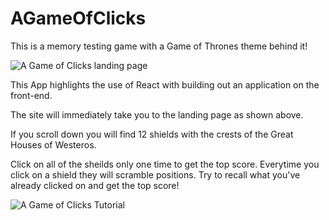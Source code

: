 # AGameOfClicks
This is a memory testing game with a Game of Thrones theme behind it!


![A Game of Clicks landing page]("./images/AGoC-Open.PNG")

This App highlights the use of React with building out an application on the front-end.

The site will immediately take you to the landing page as shown above.

If you scroll down you will find 12 shields with the crests of the Great Houses of Westeros.

Click on all of the sheilds only one time to get the top score. Everytime you click on a shield they will scramble positions. Try to recall what you've already clicked on and get the top score!

![A Game of Clicks Tutorial]("./images/GoC-Tutorial.gif")